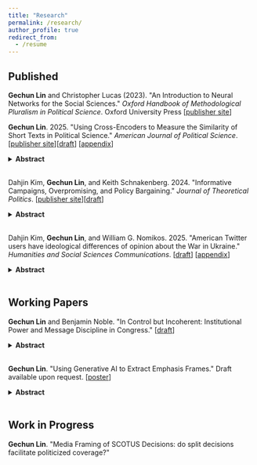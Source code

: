 ```yaml
---
title: "Research"
permalink: /research/
author_profile: true
redirect_from:
  - /resume
---
```


## Published

**Gechun Lin** and Christopher Lucas (2023). "An Introduction to Neural Networks for the Social Sciences." *Oxford Handbook of Methodological Pluralism in Political Science*. Oxford University Press [[publisher site](https://academic.oup.com/edited-volume/52557/chapter-abstract/431321963?redirectedFrom=fulltext)]
 
**Gechun Lin**. 2025. "Using Cross-Encoders to Measure the Similarity of Short Texts in Political Science." *American Journal of Political Science*. [[publisher site](https://onlinelibrary.wiley.com/doi/full/10.1111/ajps.12956?casa_token=F4sRQ2PQHTIAAAAA%3AOGKH5Qpfn4mC-Od8GzWlHSKODJZOWCIYADMYJQiGXv2-OcBBPDN9yRAe1FxjJIySrC7IPLN1frccCQ)][[draft](/files/Cross_Encoder_manuscript.pdf)] [[appendix](/files/Cross_Encoder_SI.pdf)]
<details>
<summary><b>Abstract</b></summary>
In many settings, scholars wish to estimate the similarity of political texts. However, the most commonly used methods in political science struggle to identify when two texts convey the same meaning as they rely too heavily on identifying words that appear in both documents. This limitation is especially salient when the underlying documents are short, an increasingly prevalent form of textual data in modern political research. Building on recent advances in computer science, I introduce to political science cross-encoders for precise estimates of semantic similarity in short texts. Scholars can use either off-the-shelf versions or build a customized model. I illustrate this approach in three examples applied to social messages generated in a telephone game, news headlines about US Supreme Court decisions, and Facebook posts from members of Congress. I show that cross-encoders, which utilize pair-level embeddings, offer superior performance across tasks relative to word-based and sentence-level embedding approaches.
</details>
<br>

Dahjin Kim, **Gechun Lin**, and Keith Schnakenberg. 2024. "Informative Campaigns, Overpromising, and Policy Bargaining." *Journal of Theoretical Politics*. [[publisher site](https://journals.sagepub.com/doi/full/10.1177/09516298241268751?casa_token=2VrUaYHtZJsAAAAA%3AAkI8UsU_sHsy2IcNXp-qMmuhnAhW4AB5fVQtggNhClUCg-uVb769U-VLW9L9uyb-SKL2GUGEV-_1)][[draft](/files/credulity.pdf)]

<details>
<summary><b>Abstract</b></summary>
What is the relationship between policy positions taken in campaigns and those proposed in bargaining when the final policy outcome depends on other political actors? Why do candidates sometimes advocate policies in their campaigns that are unlikely or impossible to pass given the preferences of other actors in the government? We analyze a model in which candidates make non-binding policy platform announcements and then bargain with a veto player over the final policy if they take office. In the model, a candidate has private information that is related to the policy preferences of a key citizen group and engages in bargaining with a veto player who is responsive to this information. When the citizen’s group sometimes interprets campaign promises naively, elections are more likely to allow information revelation. Furthermore, in this case, politicians overpromise: the politician’s platform is outside of the range of feasible bargaining outcomes.
</details>
<br>

Dahjin Kim, **Gechun Lin**, and William G. Nomikos. 2025. "American Twitter users have ideological differences of opinion about the War in Ukraine." *Humanities and Social Sciences Communications*. [[draft](/files/Ukraine_Public_Opinion_manuscript.pdf)] [[appendix](/files/Ukraine_Public_Opinion_SI.pdf)]

<details>
<summary><b>Abstract</b></summary>
Though ideological differences have long been a ubiquitous feature of American politics,  the rise of online news and social media has exacerbated divisions between groups. While existing research has documented how political preferences manifest online, relatively few studies have considered whether ideological divisions extend to discussions of foreign policy. We examine this question by analyzing nearly 2 million tweets about the war in Ukraine posted by Americans during the opening stages of the Russian invasion. We first categorize each tweet according to the user's ideological leanings estimated by the network of political accounts they follow. Then, we apply a natural language processing model specifically designed for short texts to classify the tweets into clusters that we hand code into substantive topics. We find that the topic distributions of conservative, moderate, and liberal users are substantively and statistically different. We further find that conservatives are more likely to spread some form of misinformation and that liberals are more likely to express support for Ukraine. Our paper concludes with a discussion of the implications of our findings for the conduct of U.S. foreign policy.
</details>
<br>

## Working Papers

**Gechun Lin** and Benjamin Noble. "In Control but Incoherent: Institutional Power and Message Discipline in Congress." [[draft](/files/Congressional_Similarity.pdf)]

<details>
<summary><b>Abstract</b></summary>
Parties build electorally beneficial brands by staying “on message.” But when can congressional parties exercise message discipline, who contributes, and how do constituents respond? We build on theories of congressional party discipline to develop a set of competing hypotheses: that institutional power could help or hinder messaging, that Republicans are more effective, and that marginal members contribute less. We test these expectations in House and Senate floor speeches (1973–2016) with a novel, direct, and systematic measure of message discipline using topic models and contextual embeddings. We show that, generally, institutional power weakens message discipline. However, our results are nuanced: House Republicans leverage procedural power to offset this disadvantage, and marginal members are less likely to be on message. Finally, we provide behavioral evidence that message discipline shapes constituency approval of representatives. Our results contribute to the literature on message politics and have implications for legislator orientation and thermostatic backlash.
</details>
<br>



**Gechun Lin**. "Using Generative AI to Extract Emphasis Frames." Draft available upon request. [[poster](/files/PolMeth2024_GPT.pdf)] 
<details>
<summary><b>Abstract</b></summary>
Framing analysis is at the core of studies in political communication. The current literature relies mainly on topic modeling and dictionary approaches to identify frames from texts. However, users cannot control desired topic outputs in unsupervised models, such as LDA and STM; moreover, the resulting groups of keywords lack semantic contexts for exploring how things are framed. Dictionary approaches also have limitations: existing ones would miss novel frames in evolving discourse, and creating new dictionaries is resource-intensive. Instead, I propose a new method that follows three steps—quote, summarize, and name—to extract frames using generative AI. I apply this method to re-examine the framing of smoking ban policy at the issue-definition stage during its diffusion across 49 US states. Compared to traditional topic models, the new method produces more semantically distinctive and coherent high-level frame features for identifying different frames. Empirically, this results in the discovery of more nuanced frames and their coexisting patterns.
</details>
<br>


## Work in Progress

**Gechun Lin**. "Media Framing of SCOTUS Decisions: do split decisions facilitate politicized coverage?"







